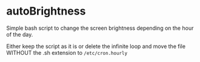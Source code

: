 # autoBrightness
Simple bash script to change the screen brightness depending on the hour of the day. 

Either keep the script as it is or delete the infinite loop and move the file WITHOUT the .sh extension to `/etc/cron.hourly`

